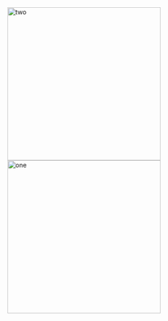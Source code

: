 <img width="344" alt="two" src="https://user-images.githubusercontent.com/49156359/150700379-dab47161-e0ae-46fc-949e-bd2a3827d12c.png">
<img width="344" alt="one" src="https://user-images.githubusercontent.com/49156359/150700386-04fa7f8b-97b2-4941-ad5b-9951cd8da7dd.png">
